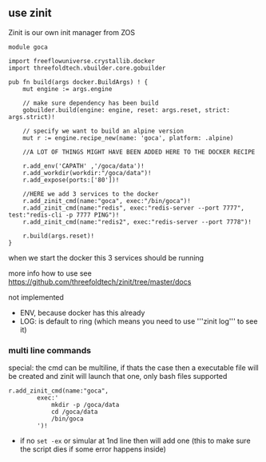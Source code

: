 ## use zinit

Zinit is our own init manager from ZOS

```golang
module goca

import freeflowuniverse.crystallib.docker
import threefoldtech.vbuilder.core.gobuilder

pub fn build(args docker.BuildArgs) ! {
	mut engine := args.engine
	
	// make sure dependency has been build
	gobuilder.build(engine: engine, reset: args.reset, strict: args.strict)!

	// specify we want to build an alpine version
	mut r := engine.recipe_new(name: 'goca', platform: .alpine)
    
    //A LOT OF THINGS MIGHT HAVE BEEN ADDED HERE TO THE DOCKER RECIPE

	r.add_env('CAPATH' ,'/goca/data')!
	r.add_workdir(workdir:"/goca/data")!
	r.add_expose(ports:['80'])!

	//HERE we add 3 services to the docker
	r.add_zinit_cmd(name:"goca", exec:"/bin/goca")!
	r.add_zinit_cmd(name:"redis", exec:"redis-server --port 7777", test:"redis-cli -p 7777 PING")!
	r.add_zinit_cmd(name:"redis2", exec:"redis-server --port 7778")!

	r.build(args.reset)!
}

```

when we start the docker this 3 services should be running

more info how to use see https://github.com/threefoldtech/zinit/tree/master/docs

not implemented

- ENV, because docker has this already
- LOG: is default to ring (which means you need to use '''zinit log''' to see it)


### multi line commands

special: the cmd can be multiline, if thats the case then a executable file will be created and zinit will launch that one, only bash files supported

```golang
r.add_zinit_cmd(name:"goca", 
		exec:'
			mkdir -p /goca/data
			cd /goca/data
			/bin/goca
		')!
```

- if no `set -ex` or simular at 1nd line then will add one (this to make sure the script dies if some error happens inside)

